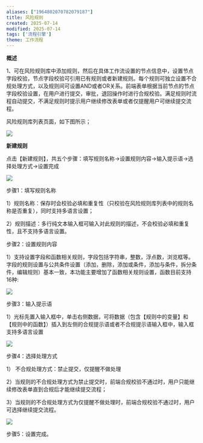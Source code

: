 ```yaml
---
aliases: ["1964802070782079187"]
title: 风险规则
created: 2025-07-14
modified: 2025-07-14
tags: ['流程引擎']
theme: 工作流程
---
```


**概述**

1、可在风险规则库中添加规则，然后在具体工作流设置的节点信息中，设置节点字段校验，节点字段校验可引用已有规则或者新建规则。每个规则可独立设置不合规处理方式，以及规则间可设置AND或者OR关系。前端表单根据当前节点的节点字段校验设置，在用户进行提交，审批，退回操作时进行合规校验。满足规则时流程自动提交，不满足规则时提示用户继续修改表单或者仅提醒用户可继续提交流程。

风险规则库列表页面，如下图所示；

![](https://myhelpdoc.oss-cn-heyuan.aliyuncs.com/mdimages/0fae80463a3e522a361ba94912f01146.jpg)

**新建规则**

点击【新建规则】，共五个步骤：填写规则名称→设置规则内容→输入提示语→选择处理方式→设置完成

![](https://myhelpdoc.oss-cn-heyuan.aliyuncs.com/mdimages/99a6269ce4fea07982f46831570fbdb3.jpg)

步骤1：填写规则名称

1）规则名称：保存时会校验必填和重复性（只校验在风险规则库列表中的规则名称是否重复），同时支持多语言设置；

2）规则描述：多行纯文本输入框可输入对此规则的描述，不会校验必填和重复性，且不支持多语言设置。

步骤2：设置规则内容

1）支持设置字段和函数相关规则，字段包括字符串，整数，浮点数，浏览框等。字段的规则设置与公共条件设置（添加，删除，添加或条件，添加与条件，拆分条件，编辑规则）基本一致，本功能主要增加了函数相关规则设置，函数目前支持16种:

![](https://myhelpdoc.oss-cn-heyuan.aliyuncs.com/mdimages/09bd9af9478f1175251384e478f8a41c.jpg)

步骤3：输入提示语

1）光标先置入输入框中，单击右侧数据，可将数据（包含【规则中的变量】和【规则中的函数】）插入到左侧的合规提示语或者不合规提示语输入框中，输入框支持多语言设置

![](https://myhelpdoc.oss-cn-heyuan.aliyuncs.com/mdimages/6a2d4fda540220336d16e156a17e7b92.jpg)

步骤4：选择处理方式

1） 不合规处理方式：禁止提交，仅提醒不做处理

2）当规则的不合规处理方式为禁止提交时，前端合规校验不通过时，用户只能继续修改表单直到合规后才能继续提交流程；

3）当规则的不合规处理方式为仅提醒不做处理时，前端合规校验不通过时，用户可选择继续提交流程。

![](https://myhelpdoc.oss-cn-heyuan.aliyuncs.com/mdimages/925ca565bfa9a5c896db46d542013833.jpg)

步骤5：设置完成。

